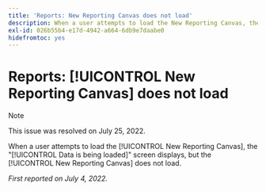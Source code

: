 ```yaml
---
title: 'Reports: New Reporting Canvas does not load'
description: When a user attempts to load the New Reporting Canvas, the Data is being loaded screen displays, but the New Reporting Canvas does not load.
exl-id: 026b55b4-e17d-4942-a664-6db9e7daabe0
hidefromtoc: yes
---
```

# Reports: [!UICONTROL New Reporting Canvas] does not load

>[!NOTE]
>
>This issue was resolved on July 25, 2022.

When a user attempts to load the [!UICONTROL New Reporting Canvas], the "[!UICONTROL Data is being loaded]" screen displays, but the [!UICONTROL New Reporting Canvas] does not load. 

_First reported on July 4, 2022._
